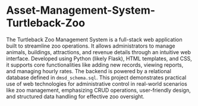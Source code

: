 # Asset-Management-System-Turtleback-Zoo

The Turtleback Zoo Management System is a full-stack web application built to streamline zoo operations. It allows administrators to manage animals, buildings, attractions, and revenue details through an intuitive web interface. Developed using Python (likely Flask), HTML templates, and CSS, it supports core functionalities like adding new records, viewing reports, and managing hourly rates. The backend is powered by a relational database defined in `dmsd_schema.sql`. This project demonstrates practical use of web technologies for administrative control in real-world scenarios like zoo management, emphasizing CRUD operations, user-friendly design, and structured data handling for effective zoo oversight.
